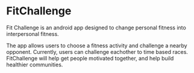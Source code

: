 # FitChallenge
Fit Challenge is an android app designed to change personal fitness into interpersonal fitness. 

The app allows users to choose a fitness activity and challenge a nearby opponent. Currently, users can challenge eachother to time based races. 
FitChallenge will help get people motivated together, and help build healthier communities.
